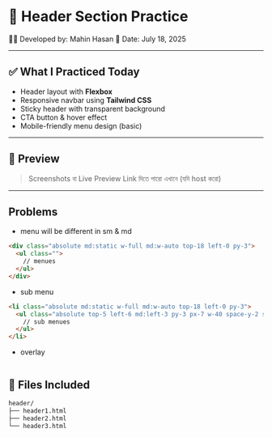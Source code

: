 # 🚀 Header Section Practice

👨‍💻 Developed by: Mahin Hasan
📅 Date: July 18, 2025

---

## ✅ What I Practiced Today

- Header layout with **Flexbox**
- Responsive navbar using **Tailwind CSS**
- Sticky header with transparent background
- CTA button & hover effect
- Mobile-friendly menu design (basic)

---

## 📸 Preview

> Screenshots বা Live Preview Link দিতে পারো এখানে (যদি host করো)

---

## Problems

- menu will be different in sm & md

```html
<div class="absolute md:static w-full md:w-auto top-18 left-0 py-3">
  <ul class="">
    // menues
  </ul>
</div>
```

- sub menu

```html
<li class="absolute md:static w-full md:w-auto top-18 left-0 py-3">
  <ul class="absolute top-5 left-6 md:left-3 py-3 px-7 w-40 space-y-2 shadow-2xl transition-all duration-150 invisible group-hover:visible z-10">
    // sub menues
  </ul>
</li>
```

- overlay

```html

```

## 📂 Files Included

```bash
header/
├── header1.html
├── header2.html
└── header3.html
```
